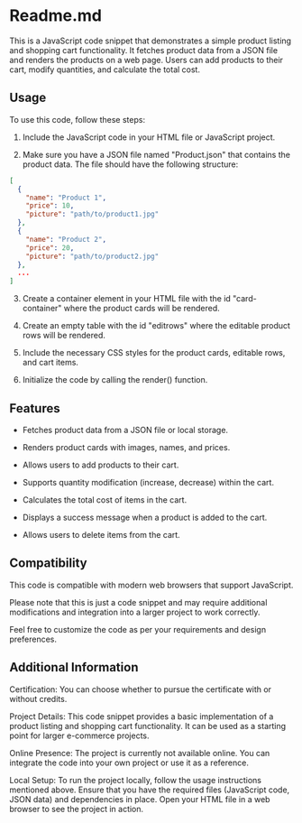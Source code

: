 # Readme.md

This is a JavaScript code snippet that demonstrates a simple product listing and shopping cart functionality. It fetches product data from a JSON file and renders the products on a web page. Users can add products to their cart, modify quantities, and calculate the total cost.

## **Usage**

To use this code, follow these steps:

1. Include the JavaScript code in your HTML file or JavaScript project.

2. Make sure you have a JSON file named "Product.json" that contains the product data. The file should have the following structure:

```json
[
  {
    "name": "Product 1",
    "price": 10,
    "picture": "path/to/product1.jpg"
  },
  {
    "name": "Product 2",
    "price": 20,
    "picture": "path/to/product2.jpg"
  },
  ...
]
```
3. Create a container element in your HTML file with the id "card-container" where the product cards will be rendered.

4. Create an empty table with the id "editrows" where the editable product rows will be rendered.

5. Include the necessary CSS styles for the product cards, editable rows, and cart items.

6. Initialize the code by calling the render() function.

## **Features**

* Fetches product data from a JSON file or local storage.

* Renders product cards with images, names, and prices.

* Allows users to add products to their cart.

* Supports quantity modification (increase, decrease) within the cart.

* Calculates the total cost of items in the cart.

* Displays a success message when a product is added to the cart.

* Allows users to delete items from the cart.

## **Compatibility**

This code is compatible with modern web browsers that support JavaScript.

Please note that this is just a code snippet and may require additional modifications and integration into a larger project to work correctly.

Feel free to customize the code as per your requirements and design preferences.

## **Additional Information**

Certification: You can choose whether to pursue the certificate with or without credits.

Project Details: This code snippet provides a basic implementation of a product listing and shopping cart functionality. It can be used as a starting point for larger e-commerce projects.

Online Presence: The project is currently not available online. You can integrate the code into your own project or use it as a reference.

Local Setup: To run the project locally, follow the usage instructions mentioned above. Ensure that you have the required files (JavaScript code, JSON data) and dependencies in place. Open your HTML file in a web browser to see the project in action.